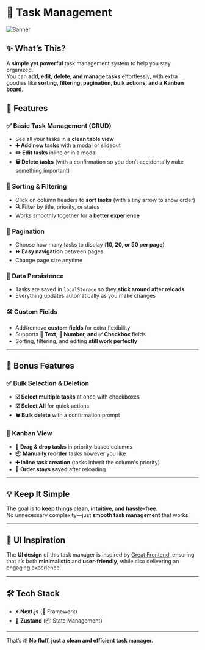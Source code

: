# 📝 Task Management

![Banner](https://i.ibb.co.com/0yTGdw02/Screenshot-2025-02-22-at-2-49-25-AM.png)

## ✨ What’s This?

A **simple yet powerful** task management system to help you stay organized.  
You can **add, edit, delete, and manage tasks** effortlessly, with extra goodies like **sorting, filtering, pagination, bulk actions, and a Kanban board**.

## 🚀 Features

### ✅ Basic Task Management (CRUD)

- See all your tasks in a **clean table view**
- **➕ Add new tasks** with a modal or slideout
- **✏️ Edit tasks** inline or in a modal
- **🗑️ Delete tasks** (with a confirmation so you don’t accidentally nuke something important)

### 🔎 Sorting & Filtering

- Click on column headers to **sort tasks** (with a tiny arrow to show order)
- **🔍 Filter** by title, priority, or status
- Works smoothly together for a **better experience**

### 📄 Pagination

- Choose how many tasks to display (**10, 20, or 50 per page**)
- **⏩ Easy navigation** between pages
- Change page size anytime

### 💾 Data Persistence

- Tasks are saved in `localStorage` so they **stick around after reloads**
- Everything updates automatically as you make changes

### 🛠️ Custom Fields

- Add/remove **custom fields** for extra flexibility
- Supports **📝 Text, 🔢 Number, and ✅ Checkbox** fields
- Sorting, filtering, and editing **still work perfectly**

---

## 🎁 Bonus Features

### ✅ Bulk Selection & Deletion

- **☑️ Select multiple tasks** at once with checkboxes
- **☑️ Select All** for quick actions
- **🗑️ Bulk delete** with a confirmation prompt

### 🎯 Kanban View

- **📌 Drag & drop tasks** in priority-based columns
- **📦 Manually reorder** tasks however you like
- **➕ Inline task creation** (tasks inherit the column's priority)
- **💾 Order stays saved** after reloading

---

## 💡 Keep It Simple

The goal is to **keep things clean, intuitive, and hassle-free**.  
No unnecessary complexity—just **smooth task management** that works.

---

## 🎨 UI Inspiration

The **UI design** of this task manager is inspired by [Great Frontend](https://www.greatfrontend.com/), ensuring that it’s both **minimalistic** and **user-friendly**, while also delivering an engaging experience.

---

## 🛠️ Tech Stack

- **⚡ Next.js** (🚀 Framework)
- **🐻 Zustand** (📦 State Management)

---

That’s it! **No fluff, just a clean and efficient task manager.**
